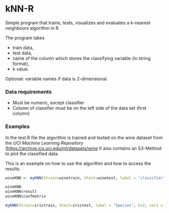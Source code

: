 # kNN-R
Simple program that trains, tests, visualizes and evaluates a k-nearest neighbours algorithm in R

The program takes 
- train data, 
- test data, 
- name of the column which stores the classifying variable (in string format), 
- k value.

Optional: variable names if data is 2-dimensional.

### Data requirements
- Must be numeric, except classifier
- Column of classifier must be on the left side of the data set (first column)

### Examples
In the test.R file the algorithm is trained and tested on the wine dataset from the *UCI Machine Learning Repository* (https://archive.ics.uci.edu/ml/datasets/wine
It also contains an S3-Method to plot the classified data.

This is an example on how to use the algorithm and how to access the results.

```R
wineKNN <- myKNN(Xtrain=winetrain, Xtest=winetest, label = "classifier", k=2)

wineKNN
wineKNN$result
wineKNN$confmatrix
```

```R
myKNN(Xtrain=iristrain, Xtest=iristest, label = "Species", k=2, var1 = "Sepal.Length", var2 = "Sepal.Width")
```

